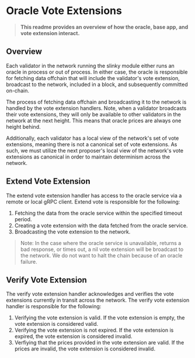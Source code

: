 # Oracle Vote Extensions

> **This readme provides an overview of how the oracle, base app, and vote extension interact.**

## Overview

Each validator in the network running the slinky module either runs an oracle in process or out of process. In either case, the oracle is responsible for fetching data offchain that will include the validator's vote extension, broadcast to the network, included in a block, and subsequently committed on-chain.

The process of fetching data offchain and broadcasting it to the network is handled by the vote extension handlers. Note, when a validator broadcasts their vote extensions, they will only be available to other validators in the network at the next height. This means that oracle prices
are always one height behind.

Additionally, each validator has a local view of the network's set of vote extensions, meaning there
is not a canonical set of vote extensions. As such, we must utilize the next proposer's local view of
the network's vote extensions as canonical in order to maintain determinism across the network.

## Extend Vote Extension

The extend vote extension handler has access to the oracle service via a remote or local gRPC client. Extend vote is responsible for the following:

1. Fetching the data from the oracle service within the specified timeout period.
2. Creating a vote extension with the data fetched from the oracle service.
3. Broadcasting the vote extension to the network.

> Note: In the case where the oracle service is unavailable, returns a bad response, or times out, a nil vote extension will be broadcast to the network. We do not want to halt the chain because of an oracle failure.

## Verify Vote Extension

The verify vote extension handler acknowledges and verifies the vote extensions currently in transit across the network. The verify vote extension handler is responsible for the following:

1. Verifying the vote extension is valid. If the vote extension is empty, the vote extension is considered valid.
2. Verifying the vote extension is not expired. If the vote extension is expired, the vote extension is considered invalid.
3. Verfiying that the prices provided in the vote extension are valid. If the prices are invalid, the vote extension is considered invalid.

